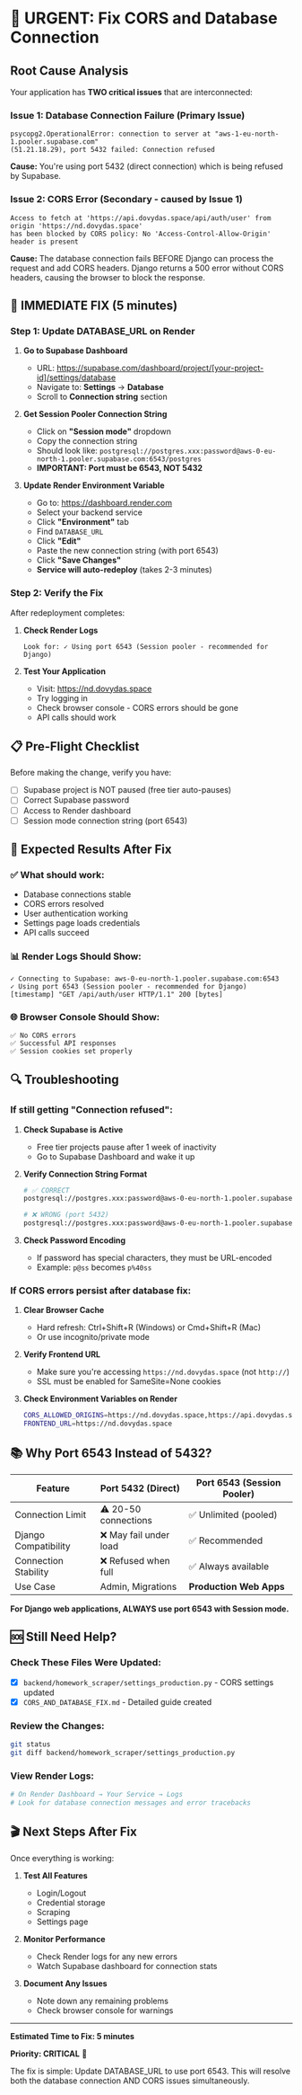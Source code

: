 # 🚨 URGENT: Fix CORS and Database Connection

## Root Cause Analysis

Your application has **TWO critical issues** that are interconnected:

### Issue 1: Database Connection Failure (Primary Issue)
```
psycopg2.OperationalError: connection to server at "aws-1-eu-north-1.pooler.supabase.com" 
(51.21.18.29), port 5432 failed: Connection refused
```

**Cause:** You're using port 5432 (direct connection) which is being refused by Supabase.

### Issue 2: CORS Error (Secondary - caused by Issue 1)
```
Access to fetch at 'https://api.dovydas.space/api/auth/user' from origin 'https://nd.dovydas.space' 
has been blocked by CORS policy: No 'Access-Control-Allow-Origin' header is present
```

**Cause:** The database connection fails BEFORE Django can process the request and add CORS headers. Django returns a 500 error without CORS headers, causing the browser to block the response.

## 🔧 IMMEDIATE FIX (5 minutes)

### Step 1: Update DATABASE_URL on Render

1. **Go to Supabase Dashboard**
   - URL: https://supabase.com/dashboard/project/[your-project-id]/settings/database
   - Navigate to: **Settings** → **Database**
   - Scroll to **Connection string** section

2. **Get Session Pooler Connection String**
   - Click on **"Session mode"** dropdown
   - Copy the connection string
   - Should look like: `postgresql://postgres.xxx:password@aws-0-eu-north-1.pooler.supabase.com:6543/postgres`
   - **IMPORTANT: Port must be 6543, NOT 5432**

3. **Update Render Environment Variable**
   - Go to: https://dashboard.render.com
   - Select your backend service
   - Click **"Environment"** tab
   - Find `DATABASE_URL`
   - Click **"Edit"**
   - Paste the new connection string (with port 6543)
   - Click **"Save Changes"**
   - **Service will auto-redeploy** (takes 2-3 minutes)

### Step 2: Verify the Fix

After redeployment completes:

1. **Check Render Logs**
   ```
   Look for: ✓ Using port 6543 (Session pooler - recommended for Django)
   ```

2. **Test Your Application**
   - Visit: https://nd.dovydas.space
   - Try logging in
   - Check browser console - CORS errors should be gone
   - API calls should work

## 📋 Pre-Flight Checklist

Before making the change, verify you have:

- [ ] Supabase project is NOT paused (free tier auto-pauses)
- [ ] Correct Supabase password
- [ ] Access to Render dashboard
- [ ] Session mode connection string (port 6543)

## 🎯 Expected Results After Fix

### ✅ What should work:
- Database connections stable
- CORS errors resolved
- User authentication working
- Settings page loads credentials
- API calls succeed

### 📊 Render Logs Should Show:
```
✓ Connecting to Supabase: aws-0-eu-north-1.pooler.supabase.com:6543
✓ Using port 6543 (Session pooler - recommended for Django)
[timestamp] "GET /api/auth/user HTTP/1.1" 200 [bytes]
```

### 🌐 Browser Console Should Show:
```
✅ No CORS errors
✅ Successful API responses
✅ Session cookies set properly
```

## 🔍 Troubleshooting

### If still getting "Connection refused":

1. **Check Supabase is Active**
   - Free tier projects pause after 1 week of inactivity
   - Go to Supabase Dashboard and wake it up

2. **Verify Connection String Format**
   ```bash
   # ✅ CORRECT
   postgresql://postgres.xxx:password@aws-0-eu-north-1.pooler.supabase.com:6543/postgres
   
   # ❌ WRONG (port 5432)
   postgresql://postgres.xxx:password@aws-0-eu-north-1.pooler.supabase.com:5432/postgres
   ```

3. **Check Password Encoding**
   - If password has special characters, they must be URL-encoded
   - Example: `p@ss` becomes `p%40ss`

### If CORS errors persist after database fix:

1. **Clear Browser Cache**
   - Hard refresh: Ctrl+Shift+R (Windows) or Cmd+Shift+R (Mac)
   - Or use incognito/private mode

2. **Verify Frontend URL**
   - Make sure you're accessing `https://nd.dovydas.space` (not `http://`)
   - SSL must be enabled for SameSite=None cookies

3. **Check Environment Variables on Render**
   ```bash
   CORS_ALLOWED_ORIGINS=https://nd.dovydas.space,https://api.dovydas.space
   FRONTEND_URL=https://nd.dovydas.space
   ```

## 📚 Why Port 6543 Instead of 5432?

| Feature | Port 5432 (Direct) | Port 6543 (Session Pooler) |
|---------|-------------------|---------------------------|
| Connection Limit | ⚠️ 20-50 connections | ✅ Unlimited (pooled) |
| Django Compatibility | ❌ May fail under load | ✅ Recommended |
| Connection Stability | ❌ Refused when full | ✅ Always available |
| Use Case | Admin, Migrations | **Production Web Apps** |

**For Django web applications, ALWAYS use port 6543 with Session mode.**

## 🆘 Still Need Help?

### Check These Files Were Updated:
- [x] `backend/homework_scraper/settings_production.py` - CORS settings updated
- [x] `CORS_AND_DATABASE_FIX.md` - Detailed guide created

### Review the Changes:
```bash
git status
git diff backend/homework_scraper/settings_production.py
```

### View Render Logs:
```bash
# On Render Dashboard → Your Service → Logs
# Look for database connection messages and error tracebacks
```

## 🎬 Next Steps After Fix

Once everything is working:

1. **Test All Features**
   - Login/Logout
   - Credential storage
   - Scraping
   - Settings page

2. **Monitor Performance**
   - Check Render logs for any new errors
   - Watch Supabase dashboard for connection stats

3. **Document Any Issues**
   - Note down any remaining problems
   - Check browser console for warnings

---

**Estimated Time to Fix: 5 minutes**

**Priority: CRITICAL** 🔴

The fix is simple: Update DATABASE_URL to use port 6543. This will resolve both the database connection AND CORS issues simultaneously.
